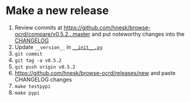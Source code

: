 
# Make a new release

1) Review commits at https://github.com/hnesk/browse-ocrd/compare/v0.5.2...master and put noteworthy changes into the [CHANGELOG](CHANGELOG.md) 
2) Update `__version__` in [`__init__.py`](ocrd_browser/__init__.py)
3) `git commit` 
4) `git tag -a v0.5.2` 
5) `git push origin v0.5.2`
6) https://github.com/hnesk/browse-ocrd/releases/new and paste CHANGELOG changes
7) `make testpypi`
8) `make pypi`
